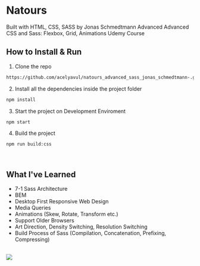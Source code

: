 # Natours

Built with HTML, CSS, SASS by Jonas Schmedtmann Advanced Advanced CSS and Sass: Flexbox, Grid, Animations Udemy Course


## How to Install & Run

1. Clone the repo

```sh
https://github.com/acelyavul/natours_advanced_sass_jonas_schmedtmann-.git

```

2. Install all the dependencies inside the project folder

```sh
npm install
```

3. Start the project on Development Enviroment

```sh
npm start
```

4. Build the project

```sh
npm run build:css
```


<br>

## What I've Learned

- 7-1 Sass Architecture 
- BEM
- Desktop First Responsive Web Design
- Media Queries
- Animations (Skew, Rotate, Transform etc.)
- Support Older Browsers
- Art Direction, Density Switching, Resolution Switching
- Build Process of Sass (Compilation, Concatenation, Prefixing, Compressing)

<br>

<img src="https://user-images.githubusercontent.com/88436030/151719407-c554d02a-ba42-4fce-af4a-d151d8d43645.jpeg" style="width= 400px"/>



